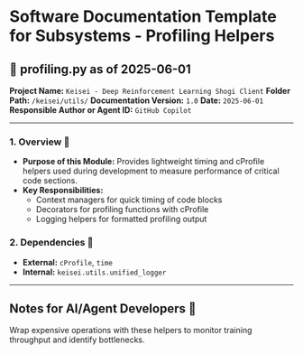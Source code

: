 # Software Documentation Template for Subsystems - Profiling Helpers

## 📘 profiling.py as of 2025-06-01

**Project Name:** `Keisei - Deep Reinforcement Learning Shogi Client`
**Folder Path:** `/keisei/utils/`
**Documentation Version:** `1.0`
**Date:** `2025-06-01`
**Responsible Author or Agent ID:** `GitHub Copilot`

---

### 1. Overview 📜

* **Purpose of this Module:**
  Provides lightweight timing and cProfile helpers used during development to measure performance of critical code sections.
* **Key Responsibilities:**
  - Context managers for quick timing of code blocks
  - Decorators for profiling functions with cProfile
  - Logging helpers for formatted profiling output

### 2. Dependencies 🔗

* **External:** `cProfile`, `time`
* **Internal:** `keisei.utils.unified_logger`

---

## Notes for AI/Agent Developers 🧠

Wrap expensive operations with these helpers to monitor training throughput and identify bottlenecks.

